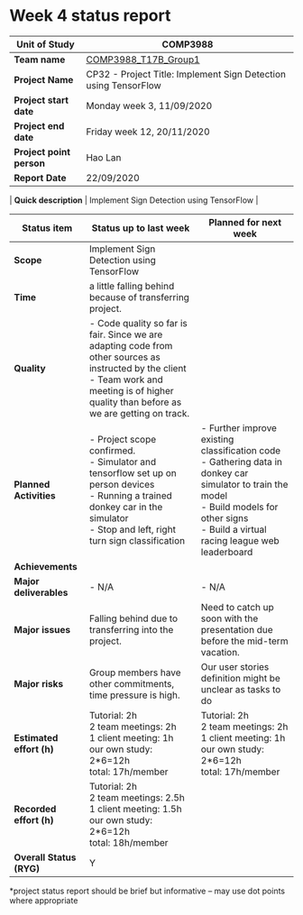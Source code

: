 # Week 4 status report

| **Unit of Study**        | COMP3988                                                                      |
| ------------------------ | ----------------------------------------------------------------------------- |
| **Team name**            | [COMP3988_T17B_Group1](https://bitbucket.org/RobertJia/comp3988_t17b_group1/) |
| **Project Name**         | CP32 - Project Title: Implement Sign Detection using TensorFlow               |
| **Project start date**   | Monday week 3, 11/09/2020                                                     |
| **Project end date**     | Friday week 12, 20/11/2020                                                    |
| **Project point person** | Hao Lan                                                                       |
| **Report Date**          | 22/09/2020                                                                    |

 

| **Quick description** | Implement Sign Detection using TensorFlow |

 

| **Status item**          | **Status up to last week**                                                                                                                                                                       | **Planned for next week**                                                                                                                                                                          |
| ------------------------ | ------------------------------------------------------------------------------------------------------------------------------------------------------------------------------------------------ | -------------------------------------------------------------------------------------------------------------------------------------------------------------------------------------------------- |
| **Scope**                | Implement Sign Detection using TensorFlow                                                                                                                                                        |                                                                                                                                                                                                    |
| **Time**                 | a little falling behind because of transferring project.                                                                                                                                         |                                                                                                                                                                                                    |
| **Quality**              | - Code quality so far is fair. Since we are adapting code from other sources as instructed by the client<br>- Team work and meeting is of higher quality than before as we are getting on track. |                                                                                                                                                                                                    |
| **Planned Activities**   | - Project scope confirmed.<br>- Simulator and tensorflow set up on person devices<br>- Running a trained donkey car in the simulator<br>- Stop and left, right turn sign classification          | - Further improve existing classification code<br>- Gathering data in donkey car simulator to train the model<br>- Build models for other signs<br>- Build a virtual racing league web leaderboard |
| **Achievements**         |                                                                                                                                                                                                  |                                                                                                                                                                                                    |
| **Major deliverables**   | - N/A                                                                                                                                                                                            | - N/A                                                                                                                                                                                              |
| **Major issues**         | Falling behind due to transferring into the project.                                                                                                                                             | Need to catch up soon with the presentation due before the mid-term vacation.                                                                                                                      |
| **Major risks**          | Group members have other commitments, time pressure is high.                                                                                                                                     | Our user stories definition might be unclear as tasks to do                                                                                                                                        |
| **Estimated effort (h)** | Tutorial: 2h<br>2 team meetings: 2h<br>1 client meeting: 1h<br>our own study: 2*6=12h<br>total: 17h/member                                                                                       | Tutorial: 2h<br>2 team meetings: 2h<br>1 client meeting: 1h<br>our own study: 2*6=12h<br>total: 17h/member                                                                                         |
| **Recorded effort (h)**  | Tutorial: 2h<br>2 team meetings: 2.5h<br>1 client meeting: 1.5h<br>our own study: 2*6=12h<br>total: 18h/member                                                                                   |                                                                                                                                                                                                    |
| **Overall Status (RYG)** | Y                                                                                                                                                                                                |                                                                                                                                                                                                    |

 
*project status report should be brief but informative – may use dot points where appropriate